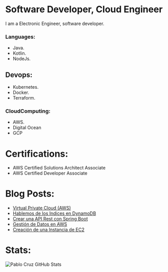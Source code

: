 # Software Developer, Cloud Engineer

I am a Electronic Engineer, software developer. 

### Languages:
* Java.
* Kotlin.
* NodeJs.

## Devops:
* Kubernetes.
* Docker. 
* Terraform.

### CloudComputing: 
* AWS. 
* Digital Ocean 
* GCP

# Certifications:

* AWS Certified Solutions Architect Associate
* AWS Certified Developer Associate

# Blog Posts:
<!-- BLOG-POST-LIST:START -->
- [Virtual Private Cloud (AWS)](https://blog.pablo-cruz.com/virtual-private-cloud-aws/)
- [Hablemos de los Indices en DynamoDB](https://blog.pablo-cruz.com/dynamodb/)
- [Crear una API Rest con Spring Boot](https://blog.pablo-cruz.com/crear-una-api-rest-con-spring-boot/)
- [Gestión de Datos en AWS](https://blog.pablo-cruz.com/gestioninformacionaws/)
- [Creación de una Instancia de EC2](https://blog.pablo-cruz.com/creacion_instancia_ec2/)
<!-- BLOG-POST-LIST:END -->

# Stats:

<img align="left" alt="Pablo Cruz GitHub Stats" src="https://github-readme-stats.codestackr.vercel.app/api?username=pablorcruh&show_icons=true&hide_border=true" />


